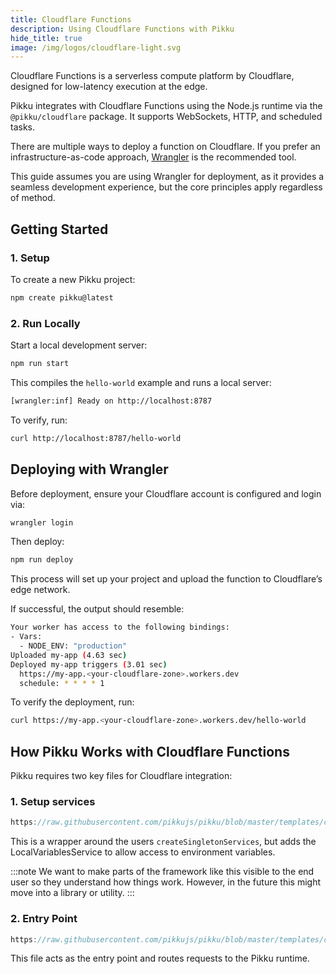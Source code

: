 ```yaml
---
title: Cloudflare Functions
description: Using Cloudflare Functions with Pikku
hide_title: true
image: /img/logos/cloudflare-light.svg
---
```


<DocHeaderHero title={frontMatter.title} image={frontMatter.image} />

Cloudflare Functions is a serverless compute platform by Cloudflare, designed for low-latency execution at the edge.

Pikku integrates with Cloudflare Functions using the Node.js runtime via the `@pikku/cloudflare` package. It supports WebSockets, HTTP, and scheduled tasks.

There are multiple ways to deploy a function on Cloudflare. If you prefer an infrastructure-as-code approach, [Wrangler](https://developers.cloudflare.com/workers/wrangler/) is the recommended tool. 

This guide assumes you are using Wrangler for deployment, as it provides a seamless development experience, but the core principles apply regardless of method.

## Getting Started

### 1. Setup

To create a new Pikku project:

```bash npm2yarn
npm create pikku@latest
```

### 2. Run Locally

Start a local development server:

```bash npm2yarn
npm run start
```

This compiles the `hello-world` example and runs a local server:

```bash
[wrangler:inf] Ready on http://localhost:8787
```

To verify, run:

```bash
curl http://localhost:8787/hello-world  
```

## Deploying with Wrangler

Before deployment, ensure your Cloudflare account is configured and login via:

```bash
wrangler login
```

Then deploy:

```bash npm2yarn
npm run deploy
```

This process will set up your project and upload the function to Cloudflare’s edge network.

If successful, the output should resemble:

```bash
Your worker has access to the following bindings:
- Vars:
  - NODE_ENV: "production"
Uploaded my-app (4.63 sec)
Deployed my-app triggers (3.01 sec)
  https://my-app.<your-cloudflare-zone>.workers.dev
  schedule: * * * * 1
```

To verify the deployment, run:

```bash
curl https://my-app.<your-cloudflare-zone>.workers.dev/hello-world
```

## How Pikku Works with Cloudflare Functions

Pikku requires two key files for Cloudflare integration:

### 1. Setup services

```typescript reference title="setup-services.ts"
https://raw.githubusercontent.com/pikkujs/pikku/blob/master/templates/cloudflare-workers/src/setup-services.ts
```

This is a wrapper around the users `createSingletonServices`, but adds the LocalVariablesService to allow access to environment variables.

:::note
We want to make parts of the framework like this visible to the end user so they understand how things work. However, in the future this might move into a library or utility.
:::

### 2. Entry Point

```typescript reference title="index.ts"
https://raw.githubusercontent.com/pikkujs/pikku/blob/master/templates/cloudflare-workers/src/index.ts
```

This file acts as the entry point and routes requests to the Pikku runtime.